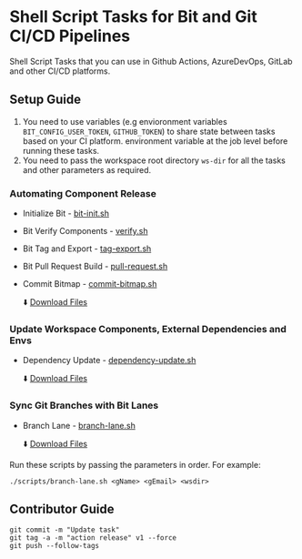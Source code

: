 # Shell Script Tasks for Bit and Git CI/CD Pipelines
Shell Script Tasks that you can use in Github Actions, AzureDevOps, GitLab and other CI/CD platforms.

## Setup Guide

1. You need to use variables (e.g envioronment variables `BIT_CONFIG_USER_TOKEN`, `GITHUB_TOKEN`) to share state between tasks based on your CI platform.  environment variable at the job level before running these tasks.
2. You need to pass the workspace root directory `ws-dir` for all the tasks and other parameters as required.

### Automating Component Release

- Initialize Bit - [bit-init.sh](/scripts/bit-init.sh) 
- Bit Verify Components - [verify.sh](/scripts/verify.sh)
- Bit Tag and Export - [tag-export.sh](/scripts/tag-export.sh)
- Bit Pull Request Build - [pull-request.sh](/scripts/pull-request.sh)
- Commit Bitmap - [commit-bitmap.sh](/scripts/commit-bitmap.sh)

  :arrow_down: [Download Files](https://github.com/bit-tasks/shell-scripts/raw/main/downloads/automating-component-releases.zip)

### Update Workspace Components, External Dependencies and Envs

- Dependency Update - [dependency-update.sh](/scripts/dependency-update.sh)

  :arrow_down: [Download Files](https://github.com/bit-tasks/shell-scripts/raw/main/downloads/dependency-update.zip)

### Sync Git Branches with Bit Lanes

- Branch Lane - [branch-lane.sh](/scripts/branch-lane.sh)

  :arrow_down: [Download Files](https://github.com/bit-tasks/shell-scripts/raw/main/downloads/branch-lane.zip)

Run these scripts by passing the parameters in order. For example:

```shell
./scripts/branch-lane.sh <gName> <gEmail> <wsdir>
```

## Contributor Guide

```
git commit -m "Update task"
git tag -a -m "action release" v1 --force
git push --follow-tags
```
